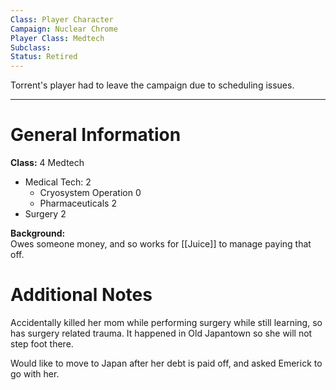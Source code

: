 ```yaml
---
Class: Player Character
Campaign: Nuclear Chrome
Player Class: Medtech
Subclass: 
Status: Retired
---
```

Torrent's player had to leave the campaign due to scheduling issues.

---

# General Information
**Class:**  4 Medtech

- Medical Tech: 2
	- Cryosystem Operation 0
	- Pharmaceuticals 2
- Surgery 2

**Background:** \
Owes someone money, and so works for [[Juice]] to manage paying that off.
# Additional Notes
Accidentally killed her mom while performing surgery while still learning, so has surgery related trauma. It happened in Old Japantown so she will not step foot there.

Would like to move to Japan after her debt is paid off, and asked Emerick to go with her.